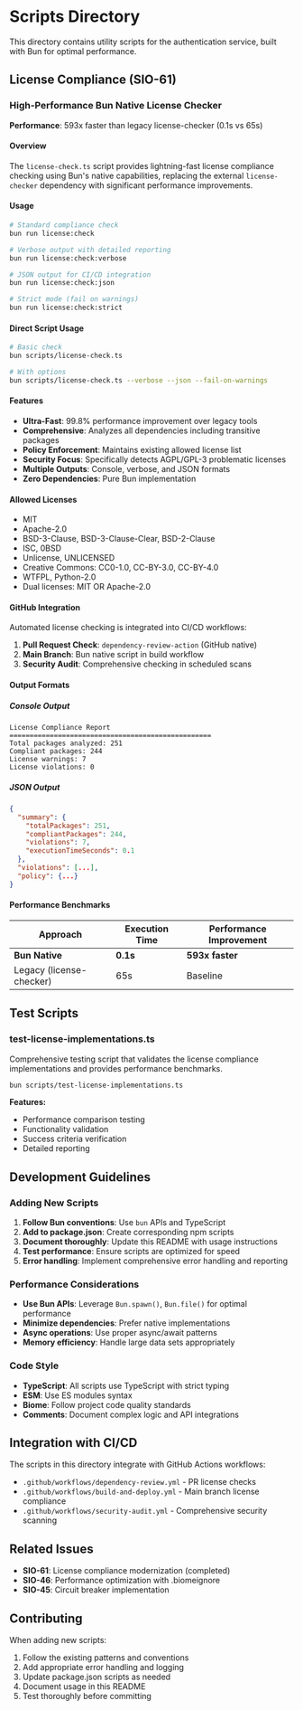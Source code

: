 # Scripts Directory

This directory contains utility scripts for the authentication service, built with Bun for optimal performance.

## License Compliance (SIO-61)

### High-Performance Bun Native License Checker

**Performance**: 593x faster than legacy license-checker (0.1s vs 65s)

#### Overview

The `license-check.ts` script provides lightning-fast license compliance checking using Bun's native capabilities, replacing the external `license-checker` dependency with significant performance improvements.

#### Usage

```bash
# Standard compliance check
bun run license:check

# Verbose output with detailed reporting
bun run license:check:verbose

# JSON output for CI/CD integration
bun run license:check:json

# Strict mode (fail on warnings)
bun run license:check:strict
```

#### Direct Script Usage

```bash
# Basic check
bun scripts/license-check.ts

# With options
bun scripts/license-check.ts --verbose --json --fail-on-warnings
```

#### Features

- **Ultra-Fast**: 99.8% performance improvement over legacy tools
- **Comprehensive**: Analyzes all dependencies including transitive packages
- **Policy Enforcement**: Maintains existing allowed license list
- **Security Focus**: Specifically detects AGPL/GPL-3 problematic licenses
- **Multiple Outputs**: Console, verbose, and JSON formats
- **Zero Dependencies**: Pure Bun implementation

#### Allowed Licenses

- MIT
- Apache-2.0
- BSD-3-Clause, BSD-3-Clause-Clear, BSD-2-Clause
- ISC, 0BSD
- Unlicense, UNLICENSED
- Creative Commons: CC0-1.0, CC-BY-3.0, CC-BY-4.0
- WTFPL, Python-2.0
- Dual licenses: MIT OR Apache-2.0

#### GitHub Integration

Automated license checking is integrated into CI/CD workflows:

1. **Pull Request Check**: `dependency-review-action` (GitHub native)
2. **Main Branch**: Bun native script in build workflow
3. **Security Audit**: Comprehensive checking in scheduled scans

#### Output Formats

##### Console Output
```
License Compliance Report
==================================================
Total packages analyzed: 251
Compliant packages: 244
License warnings: 7
License violations: 0
```

##### JSON Output
```json
{
  "summary": {
    "totalPackages": 251,
    "compliantPackages": 244,
    "violations": 7,
    "executionTimeSeconds": 0.1
  },
  "violations": [...],
  "policy": {...}
}
```

#### Performance Benchmarks

| Approach | Execution Time | Performance Improvement |
|----------|---------------|-------------------------|
| **Bun Native** | **0.1s** | **593x faster** |
| Legacy (license-checker) | 65s | Baseline |

## Test Scripts

### test-license-implementations.ts

Comprehensive testing script that validates the license compliance implementations and provides performance benchmarks.

```bash
bun scripts/test-license-implementations.ts
```

**Features:**
- Performance comparison testing
- Functionality validation
- Success criteria verification
- Detailed reporting

## Development Guidelines

### Adding New Scripts

1. **Follow Bun conventions**: Use `bun` APIs and TypeScript
2. **Add to package.json**: Create corresponding npm scripts
3. **Document thoroughly**: Update this README with usage instructions
4. **Test performance**: Ensure scripts are optimized for speed
5. **Error handling**: Implement comprehensive error handling and reporting

### Performance Considerations

- **Use Bun APIs**: Leverage `Bun.spawn()`, `Bun.file()` for optimal performance
- **Minimize dependencies**: Prefer native implementations
- **Async operations**: Use proper async/await patterns
- **Memory efficiency**: Handle large data sets appropriately

### Code Style

- **TypeScript**: All scripts use TypeScript with strict typing
- **ESM**: Use ES modules syntax
- **Biome**: Follow project code quality standards
- **Comments**: Document complex logic and API integrations

## Integration with CI/CD

The scripts in this directory integrate with GitHub Actions workflows:

- `.github/workflows/dependency-review.yml` - PR license checks
- `.github/workflows/build-and-deploy.yml` - Main branch license compliance
- `.github/workflows/security-audit.yml` - Comprehensive security scanning

## Related Issues

- **SIO-61**: License compliance modernization (completed)
- **SIO-46**: Performance optimization with .biomeignore
- **SIO-45**: Circuit breaker implementation

## Contributing

When adding new scripts:

1. Follow the existing patterns and conventions
2. Add appropriate error handling and logging
3. Update package.json scripts as needed
4. Document usage in this README
5. Test thoroughly before committing